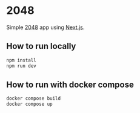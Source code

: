 # 2048

Simple [2048](https://en.wikipedia.org/wiki/2048_(video_game)) app using [Next.js](https://nextjs.org/).

## How to run locally

```bash
npm install
npm run dev
```

## How to run with docker compose

```bash
docker compose build
docker compose up
```

